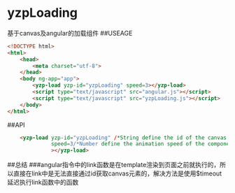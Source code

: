 # yzpLoading
基于canvas及angular的加载组件
##USEAGE
```html
<!DOCTYPE html>
<html>
	<head>
		<meta charset="utf-8">
	</head>
	<body ng-app="app">
		<yzp-load yzp-id="yzpLoading" speed=3></yzp-load>
		<script type="text/javascript" src="angular.js"></script>
		<script type="text/javascript" src="yzpLoading.js"></script>
	</body>
</html>
```
##API
```html
    <yzp-load yzp-id="yzpLoading" /*String define the id of the canvas element,neccesary attribute*/
              speed=3/*Number define the animation speed of the component,not neccesary default value is 3*/
              ></yzp-load>
```
##总结
###angular指令中的link函数是在template渲染到页面之前就执行的，所以直接在link中是无法直接通过id获取canvas元素的，解决方法是使用$timeout延迟执行link函数中的函数
